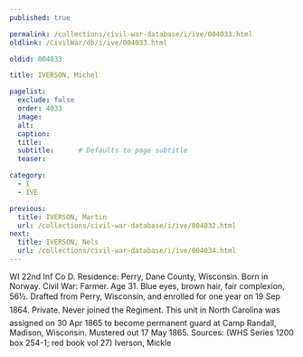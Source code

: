 ```yaml
---
published: true

permalink: /collections/civil-war-database/i/ive/004033.html
oldlink: /CivilWar/db/i/ive/004033.html

oldid: 004033

title: IVERSON, Michel

pagelist:
  exclude: false
  order: 4033
  image: 
  alt:
  caption:
  title:
  subtitle:      # Defaults to page subtitle
  teaser:

category: 
  - I 
  - IVE

previous:
  title: IVERSON, Martin
  url: /collections/civil-war-database/i/ive/004032.html  
next:
  title: IVERSON, Nels
  url: /collections/civil-war-database/i/ive/004034.html   
---
```

WI 22nd Inf Co D. Residence: Perry, Dane County, Wisconsin. Born in Norway. Civil War: Farmer. Age 31. Blue eyes, brown hair, fair complexion, 5&#146;6&frac12;&#148;. Drafted from Perry, Wisconsin, and enrolled for one year on 19 Sep 1864. Private. &#147;Never joined the Regiment&#148;. This unit in North Carolina was assigned on 30 Apr 1865 to become permanent guard at Camp Randall, Madison, Wisconsin. Mustered out 17 May 1865. Sources: (WHS Series 1200 box 254-1; red book vol 27) &#147;Iverson, Mickle&#148;